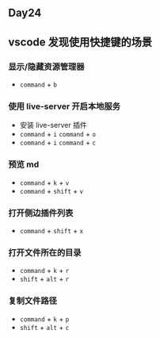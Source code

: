 ## Day24

## vscode 发现使用快捷键的场景

### 显示/隐藏资源管理器

- `command` + `b`

### 使用 live-server 开启本地服务

- 安装 live-server 插件
- `command` + `i` `command` + `o`
- `command` + `i` `command` + `c`

### 预览 md

- `command` + `k` + `v`
- `command` + `shift` + `v`

### 打开侧边插件列表

- `command` + `shift` + `x`

### 打开文件所在的目录

* `command` + `k` + `r`
* `shift` + `alt` + `r`

### 复制文件路径

* `command` + `k` + `p`
* `shift` + `alt` + `c`

